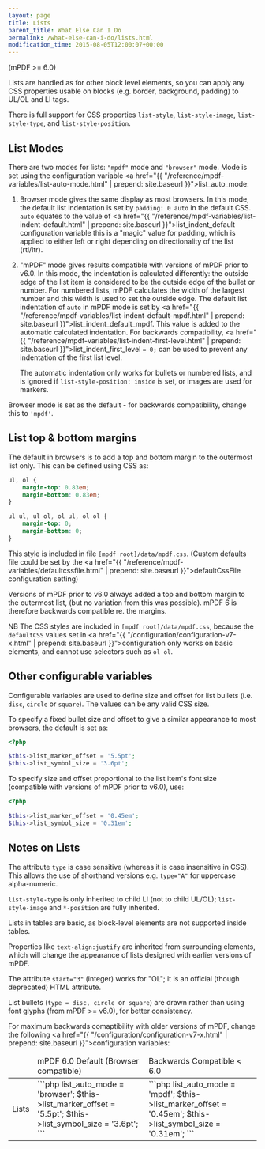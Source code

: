 ```yaml
---
layout: page
title: Lists
parent_title: What Else Can I Do
permalink: /what-else-can-i-do/lists.html
modification_time: 2015-08-05T12:00:07+00:00
---
```


(mPDF >= 6.0)

Lists are handled as for other block level elements, so you can apply any CSS properties usable on blocks (e.g. border, 
background, padding) to UL/OL and LI tags.

There is full support for CSS properties `list-style`, `list-style-image`, `list-style-type`, and `list-style-position`.

## List Modes

There are two modes for lists: `"mpdf"` mode and `"browser"` mode. Mode is set using the configuration variable
<a href="{{ "/reference/mpdf-variables/list-auto-mode.html" | prepend: site.baseurl }}">list_auto_mode</a>:

1. Browser mode gives the same display as most browsers. In this mode, the default list indentation is set by 
   `padding: 0 auto` in the default CSS. `auto` equates to the value of 
   <a href="{{ "/reference/mpdf-variables/list-indent-default.html" | prepend: site.baseurl }}">list_indent_default</a> configuration variable
   this is a "magic" value for padding, which is applied to either left or right depending on directionality of the list (rtl/ltr).

2. "mPDF" mode gives results compatible with versions of mPDF prior to v6.0. In this mode, the indentation is 
   calculated differently: the outside edge of the list item is considered to be the outside edge of the bullet or 
   number. For numbered lists, mPDF calculates the width of the largest number and this width is used to set the outside 
   edge. The default list indentation of `auto` in mPDF mode is set by <a href="{{ "/reference/mpdf-variables/list-indent-default-mpdf.html" | prepend: site.baseurl }}">list_indent_default_mpdf</a>. 
   This value is added to the automatic calculated indentation. For backwards compatibility, <a href="{{ "/reference/mpdf-variables/list-indent-first-level.html" | prepend: site.baseurl }}">list_indent_first_level</a> `= 0;` can be used to 
   prevent any indentation of the first list level.
  
   The automatic indentation only works for bullets or numbered lists, and is ignored if `list-style-position: inside` 
   is set, or images are used for markers.
  
Browser mode is set as the default - for backwards compatibility, change this to `'mpdf'`.

## List top & bottom margins

The default in browsers is to add a top and bottom margin to the outermost list only. This can be defined using CSS as:

```css
ul, ol { 
    margin-top: 0.83em; 
    margin-bottom: 0.83em;
}

ul ul, ul ol, ol ul, ol ol { 
    margin-top: 0; 
    margin-bottom: 0; 
}
```

This style is included in file `[mpdf root]/data/mpdf.css`. (Custom defaults file could be set by 
the <a href="{{ "/reference/mpdf-variables/defaultcssfile.html" | prepend: site.baseurl }}">defaultCssFile</a> configuration setting)

Versions of mPDF prior to v6.0 always added a top and bottom margin to the outermost list, (but no variation from this 
was possible). mPDF 6 is therefore backwards compatible re. the margins.

NB The CSS styles are included in `[mpdf root]/data/mpdf.css`, because the `defaultCSS` values set in 
<a href="{{ "/configuration/configuration-v7-x.html" | prepend: site.baseurl }}">configuration</a>
only works on basic elements, and cannot use selectors such as `ol ol`.

## Other configurable variables

Configurable variables are used to define size and offset for list bullets (i.e. `disc`, `circle` or `square`). The values 
can be any valid CSS size.

To specify a fixed bullet size and offset to give a similar appearance to most browsers, the default is set as:


```php
<?php

$this->list_marker_offset = '5.5pt';
$this->list_symbol_size = '3.6pt';

```

To specify size and offset proportional to the list item's font size (compatible with versions of mPDF prior to v6.0), use:

```php
<?php

$this->list_marker_offset = '0.45em';
$this->list_symbol_size = '0.31em';

```

## Notes on Lists

The attribute `type` is case sensitive (whereas it is case insensitive in CSS). This allows the use of shorthand 
versions e.g. `type="A"` for uppercase alpha-numeric.

`list-style-type` is only inherited to child LI (not to child UL/OL); `list-style-image` and `*-position` are fully 
inherited.

Lists in tables are basic, as block-level elements are not supported inside tables.

Properties like `text-align:justify` are inherited from surrounding elements, which will change the appearance of
lists designed with earlier versions of mPDF.

The attribute `start="3"` (integer) works for "OL"; it is an official (though deprecated) HTML attribute.

List bullets (`type = disc, circle `or` square`) are drawn rather than using font glyphs (from mPDF >= v6.0), 
for better consistency.

For maximum backwards comaptibility with older versions of mPDF, change the following 
<a href="{{ "/configuration/configuration-v7-x.html" | prepend: site.baseurl }}">configuration variables</a>:

<table class="table">
<thead>
<tr>
  <td> </td>
  <td>mPDF 6.0 Default (Browser compatible) </td>
  <td>Backwards Compatible < 6.0 </td>
</tr>
</thead>
<tbody>
<tr>
  <td>Lists</td>
  <td markdown="1">
  ```php
  <?php
  $this->list_auto_mode = 'browser'; 
  $this->list_marker_offset = '5.5pt'; 
  $this->list_symbol_size = '3.6pt';
  ```
  </td>
  <td markdown="1">
  ```php
  <?php
  $this->list_auto_mode = 'mpdf'; 
  $this->list_marker_offset = '0.45em'; 
  $this->list_symbol_size = '0.31em';
  ```
  </td>
</tr>
</tbody>
</table>

